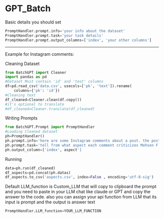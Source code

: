 # GPT_Batch
Basic details you should set
```python
PromptHandler.prompt.info='your info about the dataset'
PromptHandler.prompt.task='your task details'
PromptHandler.prompt.output_columns=['index', 'your other columns']
```
----------------------------------------------
Example for Instagram comments:

Cleaning Dataset
```python
from BatchGPT import Cleaner
import pandas as pd
#Dataset Must contain 'id' and 'text' columns
df=pd.read_csv('data.csv', usecols=['pk', 'text']).rename(
    columns={'pk': 'id'})
#Cleaning text
df_cleaned=Cleaner.clean(df.copy())
#it's optional to translate
#df_cleaned=Cleaner.translate(df_cleaned)
```

Writing Prompts
```python
from BatchGPT.Prompt import PromptHandler
#Loading Cleaned dataset
ph=PromptHandler()
ph.prompt.info='here are some Instagram comments about a post. the post is a video that shows blah blah. "Mohsen F" is the owner of the post.'
ph.prompt.task='tell from what aspect each comment criticizes Mohsen F. aspects title must be short.'
ph.output_column=['index', aspect']
```

Running
```python
data=ph.run(df_cleaned)
df_aspects=pd.concat(ph.datas)
df_aspects.to_csv('aspects.csv', index=False , encoding='utf-8-sig')

```

Default LLM_function is Custom_LLM that will copy to clipboard the prompt and 
you need to paste in your LLM chat like claude or GPT and copy the answer 
to the code.
also you can assign your api function from LLM that its input is prompt and 
the output is answer text

```python
PromptHandler.LLM_function=YOUR_LLM_FUNCTION
```